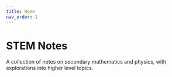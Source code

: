 ```yaml
---
title: Home
nav_order: 1
---
```

# STEM Notes
A collection of notes on secondary mathematics and physics, with explorations into higher level topics.
